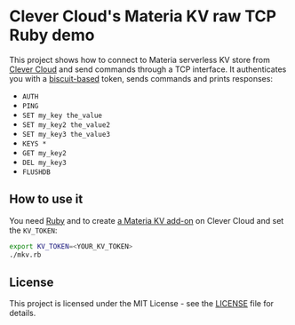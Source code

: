 # Clever Cloud's Materia KV raw TCP Ruby demo

This project shows how to connect to Materia serverless KV store from [Clever Cloud](https://www.clever-cloud.com) and send commands through a TCP interface. It authenticates you with a [biscuit-based](https://www.biscuitsec.org/) token, sends commands and prints responses:
- `AUTH`
- `PING`
- `SET my_key the_value`
- `SET my_key2 the_value2`
- `SET my_key3 the_value3`
- `KEYS *`
- `GET my_key2`
- `DEL my_key3`
- `FLUSHDB`

## How to use it

You need [Ruby](https://www.ruby-lang.org/) and to create [a Materia KV add-on](https://developers.clever-cloud.com/doc/addons/materia-kv/) on Clever Cloud and set the `KV_TOKEN`:

```bash
export KV_TOKEN=<YOUR_KV_TOKEN>
./mkv.rb
```

## License

This project is licensed under the MIT License - see the [LICENSE](LICENSE) file for details.

